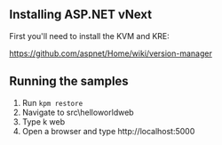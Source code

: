 ## Installing ASP.NET vNext

First you'll need to install the KVM and KRE:

https://github.com/aspnet/Home/wiki/version-manager

## Running the samples 

1. Run `kpm restore`
2. Navigate to src\helloworldweb
3. Type k web
4. Open a browser and type http://localhost:5000

